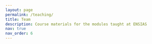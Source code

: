 ```yaml
---
layout: page
permalink: /teaching/
title: Team
description: Course materials for the modules taught at ENSIAS
nav: true
nav_order: 6
---
```


